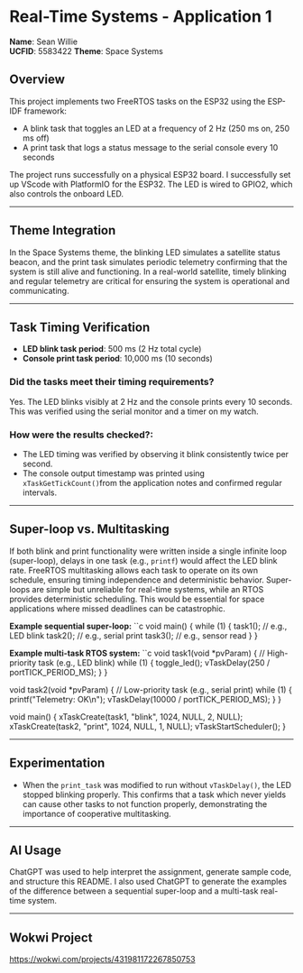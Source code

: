 # Real-Time Systems - Application 1

**Name**: Sean Willie  
**UCFID**: 5583422
**Theme**: Space Systems

## Overview

This project implements two FreeRTOS tasks on the ESP32 using the ESP-IDF framework:

- A blink task that toggles an LED at a frequency of 2 Hz (250 ms on, 250 ms off)
- A print task that logs a status message to the serial console every 10 seconds

The project runs successfully on a physical ESP32 board. I successfully set up VScode with PlatformIO for the ESP32. The LED is wired to GPIO2, which also controls the onboard LED.

---

## Theme Integration

In the Space Systems theme, the blinking LED simulates a satellite status beacon, and the print task simulates periodic telemetry confirming that the system is still alive and functioning. In a real-world satellite, timely blinking and regular telemetry are critical for ensuring the system is operational and communicating.

---

## Task Timing Verification

- **LED blink task period**: 500 ms (2 Hz total cycle)
- **Console print task period**: 10,000 ms (10 seconds)

### Did the tasks meet their timing requirements?
Yes. The LED blinks visibly at 2 Hz and the console prints every 10 seconds. This was verified using the serial monitor and a timer on my watch.

### How were the results checked?:
- The LED timing was verified by observing it blink consistently twice per second.
- The console output timestamp was printed using `xTaskGetTickCount()`from the application notes and confirmed regular intervals.

---

## Super-loop vs. Multitasking

If both blink and print functionality were written inside a single infinite loop (super-loop), delays in one task (e.g., `printf`) would affect the LED blink rate. FreeRTOS multitasking allows each task to operate on its own schedule, ensuring timing independence and deterministic behavior.
Super-loops are simple but unreliable for real-time systems, while an RTOS provides deterministic scheduling. This would be essential for space applications where missed deadlines can be catastrophic.


**Example sequential super-loop:**
``c
void main() {
    while (1) {
        task1();  // e.g., LED blink
        task2();  // e.g., serial print
        task3();  // e.g., sensor read
    }
}


**Example multi-task RTOS system:**
``c
void task1(void *pvParam) {  // High-priority task (e.g., LED blink)
    while (1) {
        toggle_led();
        vTaskDelay(250 / portTICK_PERIOD_MS);
    }
}

void task2(void *pvParam) {  // Low-priority task (e.g., serial print)
    while (1) {
        printf("Telemetry: OK\n");
        vTaskDelay(10000 / portTICK_PERIOD_MS);
    }
}

void main() {
    xTaskCreate(task1, "blink", 1024, NULL, 2, NULL);
    xTaskCreate(task2, "print", 1024, NULL, 1, NULL);
    vTaskStartScheduler();
}

---

## Experimentation

- When the `print_task` was modified to run without `vTaskDelay()`, the LED stopped blinking properly. This confirms that a task which never yields can cause other tasks to not function properly, demonstrating the importance of cooperative multitasking.

---

## AI Usage
ChatGPT was used to help interpret the assignment, generate sample code, and structure this README. I also used ChatGPT to generate the examples of the difference between a sequential super-loop and a multi-task real-time system.

---

## Wokwi Project 
https://wokwi.com/projects/431981172267850753
